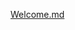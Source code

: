 [Welcome.md](https://github.com/ArriesIsHier/Binaural-Beats-100Hz-140-Hz/files/12925725/Welcome.md)
